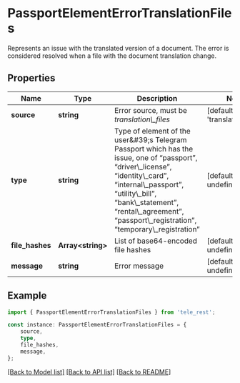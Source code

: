 # PassportElementErrorTranslationFiles

Represents an issue with the translated version of a document. The error is considered resolved when a file with the document translation change.

## Properties

Name | Type | Description | Notes
------------ | ------------- | ------------- | -------------
**source** | **string** | Error source, must be *translation\\_files* | [default to 'translation_files']
**type** | **string** | Type of element of the user\&#39;s Telegram Passport which has the issue, one of “passport”, “driver\\_license”, “identity\\_card”, “internal\\_passport”, “utility\\_bill”, “bank\\_statement”, “rental\\_agreement”, “passport\\_registration”, “temporary\\_registration” | [default to undefined]
**file_hashes** | **Array&lt;string&gt;** | List of base64-encoded file hashes | [default to undefined]
**message** | **string** | Error message | [default to undefined]

## Example

```typescript
import { PassportElementErrorTranslationFiles } from 'tele_rest';

const instance: PassportElementErrorTranslationFiles = {
    source,
    type,
    file_hashes,
    message,
};
```

[[Back to Model list]](../README.md#documentation-for-models) [[Back to API list]](../README.md#documentation-for-api-endpoints) [[Back to README]](../README.md)
